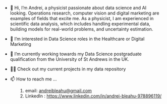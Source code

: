 - 👋 Hi, I’m Andrei, a physicist passionate about data science and AI looking. Operations research, computer vision and digital marketing are examples of fields that excite me. As a physicist, I am experienced in scientific data analysis, which includes handling experimental data, building models for real-world problems, and uncertainty estimation.  
- 👀 I’m interested in Data Science roles in the Healthcare or Digital Marketing
- 🥇 I’m currently working towards my Data Science postgraduate qualification from the University of St Andrews in the UK.
- 👨‍🔬 Check out my current projects in my data repository
- 📫 How to reach me ...

  <ul>

  1. email: andreibleahu@gmail.com
  2. LinkedIn : https://www.linkedin.com/in/andrei-bleahu-978896119/


    
  </ul>
<!---
Geist2307/Geist2307 is a ✨ special ✨ repository because its `README.md` (this file) appears on your GitHub profile.
You can click the Preview link to take a look at your changes.
--->
